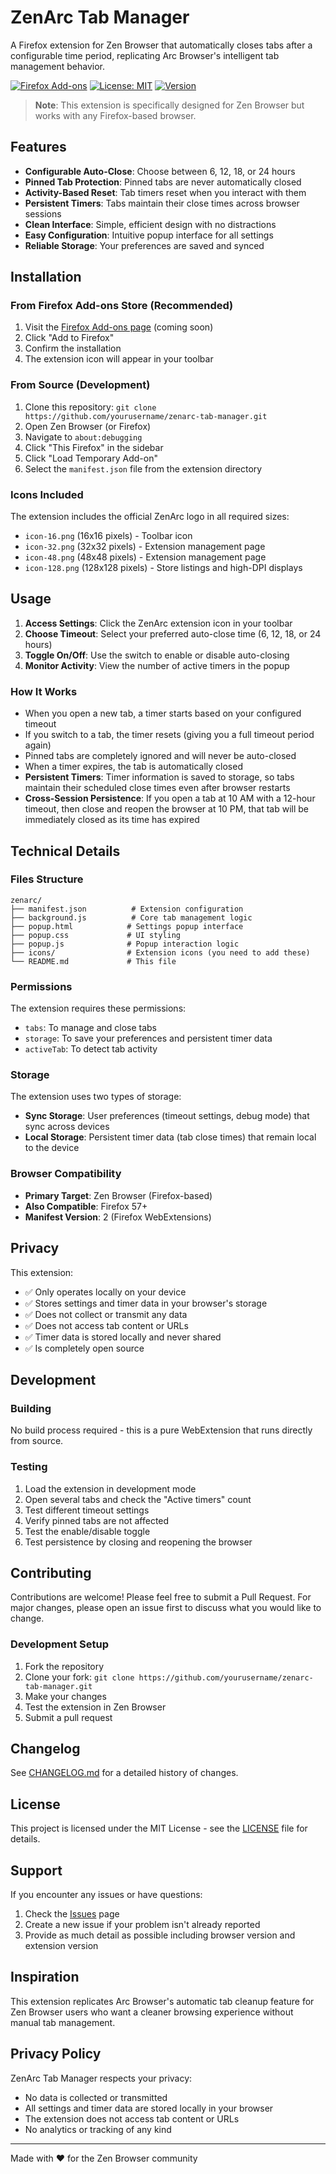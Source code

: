 # ZenArc Tab Manager

A Firefox extension for Zen Browser that automatically closes tabs after a configurable time period, replicating Arc Browser's intelligent tab management behavior.

[![Firefox Add-ons](https://img.shields.io/badge/Firefox-Add--ons-FF7139?style=flat-square&logo=firefox)](https://addons.mozilla.org/firefox/)
[![License: MIT](https://img.shields.io/badge/License-MIT-blue.svg?style=flat-square)](https://opensource.org/licenses/MIT)
[![Version](https://img.shields.io/badge/version-1.0.0-green.svg?style=flat-square)](https://github.com/yourusername/zenarc-tab-manager)

> **Note**: This extension is specifically designed for Zen Browser but works with any Firefox-based browser.

## Features

- **Configurable Auto-Close**: Choose between 6, 12, 18, or 24 hours
- **Pinned Tab Protection**: Pinned tabs are never automatically closed
- **Activity-Based Reset**: Tab timers reset when you interact with them
- **Persistent Timers**: Tabs maintain their close times across browser sessions
- **Clean Interface**: Simple, efficient design with no distractions
- **Easy Configuration**: Intuitive popup interface for all settings
- **Reliable Storage**: Your preferences are saved and synced

## Installation

### From Firefox Add-ons Store (Recommended)

1. Visit the [Firefox Add-ons page](https://addons.mozilla.org/firefox/) (coming soon)
2. Click "Add to Firefox"
3. Confirm the installation
4. The extension icon will appear in your toolbar

### From Source (Development)

1. Clone this repository: `git clone https://github.com/yourusername/zenarc-tab-manager.git`
2. Open Zen Browser (or Firefox)
3. Navigate to `about:debugging`
4. Click "This Firefox" in the sidebar
5. Click "Load Temporary Add-on"
6. Select the `manifest.json` file from the extension directory

### Icons Included

The extension includes the official ZenArc logo in all required sizes:
- `icon-16.png` (16x16 pixels) - Toolbar icon
- `icon-32.png` (32x32 pixels) - Extension management page
- `icon-48.png` (48x48 pixels) - Extension management page  
- `icon-128.png` (128x128 pixels) - Store listings and high-DPI displays

## Usage

1. **Access Settings**: Click the ZenArc extension icon in your toolbar
2. **Choose Timeout**: Select your preferred auto-close time (6, 12, 18, or 24 hours)
3. **Toggle On/Off**: Use the switch to enable or disable auto-closing
4. **Monitor Activity**: View the number of active timers in the popup

### How It Works

- When you open a new tab, a timer starts based on your configured timeout
- If you switch to a tab, the timer resets (giving you a full timeout period again)
- Pinned tabs are completely ignored and will never be auto-closed
- When a timer expires, the tab is automatically closed
- **Persistent Timers**: Timer information is saved to storage, so tabs maintain their scheduled close times even after browser restarts
- **Cross-Session Persistence**: If you open a tab at 10 AM with a 12-hour timeout, then close and reopen the browser at 10 PM, that tab will be immediately closed as its time has expired

## Technical Details

### Files Structure

```
zenarc/
├── manifest.json          # Extension configuration
├── background.js          # Core tab management logic
├── popup.html            # Settings popup interface
├── popup.css             # UI styling
├── popup.js              # Popup interaction logic
├── icons/                # Extension icons (you need to add these)
└── README.md             # This file
```

### Permissions

The extension requires these permissions:
- `tabs`: To manage and close tabs
- `storage`: To save your preferences and persistent timer data
- `activeTab`: To detect tab activity

### Storage

The extension uses two types of storage:
- **Sync Storage**: User preferences (timeout settings, debug mode) that sync across devices
- **Local Storage**: Persistent timer data (tab close times) that remain local to the device

### Browser Compatibility

- **Primary Target**: Zen Browser (Firefox-based)
- **Also Compatible**: Firefox 57+
- **Manifest Version**: 2 (Firefox WebExtensions)

## Privacy

This extension:
- ✅ Only operates locally on your device
- ✅ Stores settings and timer data in your browser's storage
- ✅ Does not collect or transmit any data
- ✅ Does not access tab content or URLs
- ✅ Timer data is stored locally and never shared
- ✅ Is completely open source

## Development

### Building

No build process required - this is a pure WebExtension that runs directly from source.

### Testing

1. Load the extension in development mode
2. Open several tabs and check the "Active timers" count
3. Test different timeout settings
4. Verify pinned tabs are not affected
5. Test the enable/disable toggle
6. Test persistence by closing and reopening the browser

## Contributing

Contributions are welcome! Please feel free to submit a Pull Request. For major changes, please open an issue first to discuss what you would like to change.

### Development Setup

1. Fork the repository
2. Clone your fork: `git clone https://github.com/yourusername/zenarc-tab-manager.git`
3. Make your changes
4. Test the extension in Zen Browser
5. Submit a pull request

## Changelog

See [CHANGELOG.md](CHANGELOG.md) for a detailed history of changes.

## License

This project is licensed under the MIT License - see the [LICENSE](LICENSE) file for details.

## Support

If you encounter any issues or have questions:

1. Check the [Issues](https://github.com/yourusername/zenarc-tab-manager/issues) page
2. Create a new issue if your problem isn't already reported
3. Provide as much detail as possible including browser version and extension version

## Inspiration

This extension replicates Arc Browser's automatic tab cleanup feature for Zen Browser users who want a cleaner browsing experience without manual tab management.

## Privacy Policy

ZenArc Tab Manager respects your privacy:
- No data is collected or transmitted
- All settings and timer data are stored locally in your browser
- The extension does not access tab content or URLs
- No analytics or tracking of any kind

---

Made with ❤️ for the Zen Browser community
